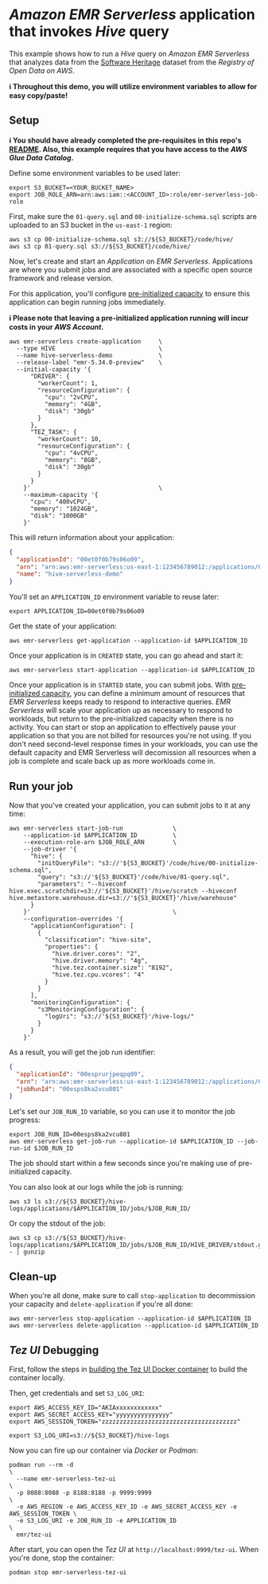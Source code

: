 # *Amazon EMR Serverless* application that invokes *Hive* query

This example shows how to run a *Hive* query on *Amazon EMR Serverless* that analyzes data from the
[Software Heritage](https://registry.opendata.aws/software-heritage/) dataset from the *Registry of Open Data on AWS*.

**ℹ️ Throughout this demo, you will utilize environment variables to allow for easy copy/paste!**

## Setup

**ℹ️ You should have already completed the pre-requisites in this repo's [README](/README.md). Also, this example
requires that you have access to the *AWS Glue Data Catalog*.**

Define some environment variables to be used later:

```shell
export S3_BUCKET=<YOUR_BUCKET_NAME>
export JOB_ROLE_ARN=arn:aws:iam::<ACCOUNT_ID>:role/emr-serverless-job-role
```

First, make sure the `01-query.sql` and `00-initialize-schema.sql` scripts are uploaded to an S3 bucket in the
`us-east-1` region:

```shell
aws s3 cp 00-initialize-schema.sql s3://${S3_BUCKET}/code/hive/
aws s3 cp 01-query.sql s3://${S3_BUCKET}/code/hive/
```

Now, let's create and start an *Application* on *EMR Serverless*. Applications are where you submit jobs and are
associated with a specific open source framework and release version.

For this application, you'll configure [pre-initialized capacity](https://docs.aws.amazon.com/emr/latest/EMR-Serverless-UserGuide/application-capacity-api.html)
to ensure this application can begin running jobs immediately.

**ℹ️ Please note that leaving a pre-initialized application running will incur costs in your *AWS Account*.**

```shell
aws emr-serverless create-application     \
  --type HIVE                             \
  --name hive-serverless-demo             \
  --release-label "emr-5.34.0-preview"    \
  --initial-capacity '{
      "DRIVER": {
        "workerCount": 1,
        "resourceConfiguration": {
          "cpu": "2vCPU",
          "memory": "4GB",
          "disk": "30gb"
        }
      },
      "TEZ_TASK": {
        "workerCount": 10,
        "resourceConfiguration": {
          "cpu": "4vCPU",
          "memory": "8GB",
          "disk": "30gb"
        }
      }
    }'                                    \
    --maximum-capacity '{
      "cpu": "400vCPU",
      "memory": "1024GB",
      "disk": "1000GB"
    }'
```

This will return information about your application:

```json
{
  "applicationId": "00et0f0b79s06o09",
  "arn": "arn:aws:emr-serverless:us-east-1:123456789012:/applications/00et0f0b79s06o09",
  "name": "hive-serverless-demo"
}
```

You'll set an `APPLICATION_ID` environment variable to reuse later:

```shell
export APPLICATION_ID=00et0f0b79s06o09
```

Get the state of your application:

```shell
aws emr-serverless get-application --application-id $APPLICATION_ID
```

Once your application is in `CREATED` state, you can go ahead and start it:

```shell
aws emr-serverless start-application --application-id $APPLICATION_ID
```

Once your application is in `STARTED` state, you can submit jobs. With [pre-initialized capacity](https://docs.aws.amazon.com/emr/latest/EMR-Serverless-UserGuide/application-capacity-api.html),
you can define a minimum amount of resources that *EMR Serverless* keeps ready to respond to interactive queries.
*EMR Serverless* will scale your application up as necessary to respond to workloads, but return to the
pre-initialized capacity when there is no activity. You can start or stop an application to effectively pause your
application so that you are not billed for resources you're not using. If you don't need second-level response times
in your workloads, you can use the default capacity and EMR Serverless will decomission all resources when a job is
complete and scale back up as more workloads come in.

## Run your job

Now that you've created your application, you can submit jobs to it at any time:

```shell
aws emr-serverless start-job-run              \
    --application-id $APPLICATION_ID          \
    --execution-role-arn $JOB_ROLE_ARN        \
    --job-driver '{
      "hive": {
        "initQueryFile": "s3://'${S3_BUCKET}'/code/hive/00-initialize-schema.sql",
        "query": "s3://'${S3_BUCKET}'/code/hive/01-query.sql",
        "parameters": "--hiveconf hive.exec.scratchdir=s3://'${S3_BUCKET}'/hive/scratch --hiveconf hive.metastore.warehouse.dir=s3://'${S3_BUCKET}'/hive/warehouse"
      }
    }'                                        \
    --configuration-overrides '{
      "applicationConfiguration": [
        {
          "classification": "hive-site",
          "properties": {
            "hive.driver.cores": "2",
            "hive.driver.memory": "4g",
            "hive.tez.container.size": "8192",
            "hive.tez.cpu.vcores": "4"
          }
        }
      ],
      "monitoringConfiguration": {
        "s3MonitoringConfiguration": {
          "logUri": "s3://'${S3_BUCKET}'/hive-logs/"
        }
      }
    }'
```

As a result, you will get the job run identifier:

```json
{
  "applicationId": "00esprurjpeqpq09",
  "arn": "arn:aws:emr-serverless:us-east-1:123456789012:/applications/00esprurjpeqpq09/jobruns/00esps8ka2vcu801",
  "jobRunId": "00esps8ka2vcu801"
}
```

Let's set our `JOB_RUN_ID` variable, so you can use it to monitor the job progress:

```shell
export JOB_RUN_ID=00esps8ka2vcu801
aws emr-serverless get-job-run --application-id $APPLICATION_ID --job-run-id $JOB_RUN_ID
```

The job should start within a few seconds since you're making use of pre-initialized capacity.

You can also look at our logs while the job is running:

```shell
aws s3 ls s3://${S3_BUCKET}/hive-logs/applications/$APPLICATION_ID/jobs/$JOB_RUN_ID/
```

Or copy the stdout of the job:

```shell
aws s3 cp s3://${S3_BUCKET}/hive-logs/applications/$APPLICATION_ID/jobs/$JOB_RUN_ID/HIVE_DRIVER/stdout.gz - | gunzip
```

## Clean-up

When you're all done, make sure to call `stop-application` to decommission your capacity and `delete-application`
if you're all done:

```shell
aws emr-serverless stop-application --application-id $APPLICATION_ID
aws emr-serverless delete-application --application-id $APPLICATION_ID
```

## *Tez UI* Debugging

First, follow the steps in [building the Tez UI Docker container](/examples/02-emr-serverless/utilities/tez-ui) to build
the  container locally.

Then, get credentials and set `S3_LOG_URI`:

```shell
export AWS_ACCESS_KEY_ID="AKIAxxxxxxxxxxxx"
export AWS_SECRET_ACCESS_KEY="yyyyyyyyyyyyyyy"
export AWS_SESSION_TOKEN="zzzzzzzzzzzzzzzzzzzzzzzzzzzzzzzzzzzzzz"

export S3_LOG_URI=s3://${S3_BUCKET}/hive-logs
```

Now you can fire up our container via *Docker* or *Podman*:

```shell
podman run --rm -d                                                                 \
  --name emr-serverless-tez-ui                                                     \
  -p 8088:8088 -p 8188:8188 -p 9999:9999                                           \
  -e AWS_REGION -e AWS_ACCESS_KEY_ID -e AWS_SECRET_ACCESS_KEY -e AWS_SESSION_TOKEN \
  -e S3_LOG_URI -e JOB_RUN_ID -e APPLICATION_ID                                    \
  emr/tez-ui
```

After start, you can open the *Tez UI* at `http://localhost:9999/tez-ui`. When you're done, stop the container:

```shell
podman stop emr-serverless-tez-ui
```
